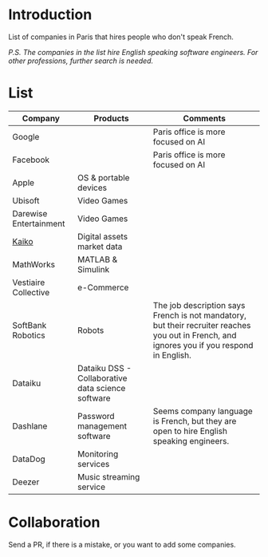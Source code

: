 # Introduction
List of companies in Paris that hires people who don't speak French.

*P.S. The companies in the list hire English speaking software engineers. For other professions, further search is needed.*

# List
| Company | Products | Comments |
| --- | --- | --- |
| Google | | Paris office is more focused on AI |
| Facebook | | Paris office is more focused on AI |
| Apple | OS & portable devices | |
| Ubisoft | Video Games | |
| Darewise Entertainment | Video Games | |
| [Kaiko](https://www.kaiko.com/) | Digital assets market data | | 
| MathWorks | MATLAB & Simulink | |
| Vestiaire Collective | e-Commerce | |
| SoftBank Robotics | Robots | The job description says French is not mandatory, but their recruiter reaches you out in French, and ignores you if you respond in English. |
| Dataiku | Dataiku DSS - Collaborative data science software | |
| Dashlane | Password management software | Seems company language is French, but they are open to hire English speaking engineers. |
| DataDog | Monitoring services | |
| Deezer | Music streaming service | |

# Collaboration
Send a PR, if there is a mistake, or you want to add some companies.
